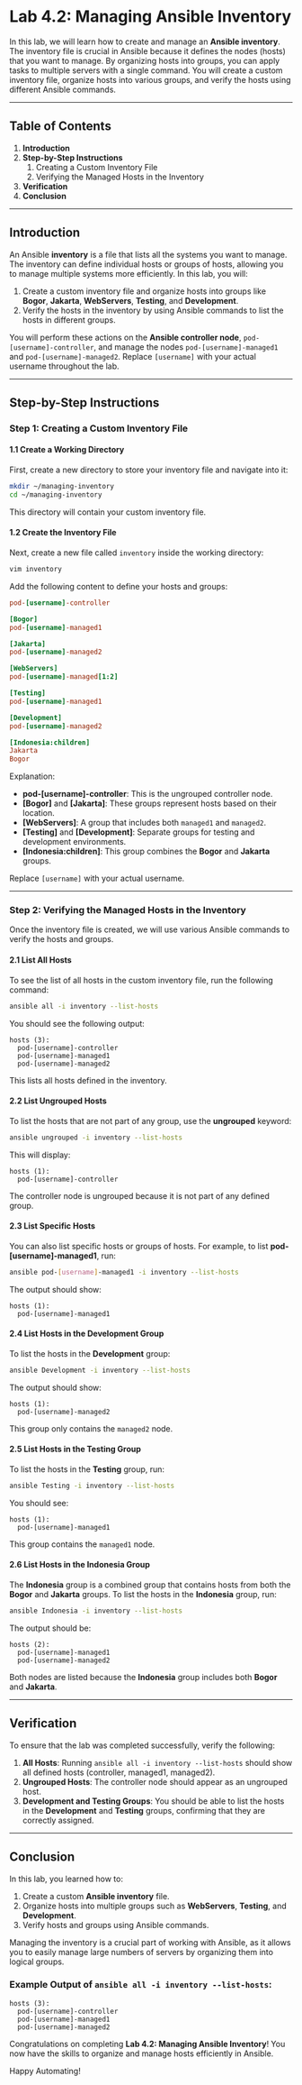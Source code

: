 # Lab 4.2: Managing Ansible Inventory

In this lab, we will learn how to create and manage an **Ansible inventory**. The inventory file is crucial in Ansible because it defines the nodes (hosts) that you want to manage. By organizing hosts into groups, you can apply tasks to multiple servers with a single command. You will create a custom inventory file, organize hosts into various groups, and verify the hosts using different Ansible commands.

---

## Table of Contents
1. **Introduction**
2. **Step-by-Step Instructions**
    1. Creating a Custom Inventory File
    2. Verifying the Managed Hosts in the Inventory
3. **Verification**
4. **Conclusion**

---

## Introduction

An Ansible **inventory** is a file that lists all the systems you want to manage. The inventory can define individual hosts or groups of hosts, allowing you to manage multiple systems more efficiently. In this lab, you will:
1. Create a custom inventory file and organize hosts into groups like **Bogor**, **Jakarta**, **WebServers**, **Testing**, and **Development**.
2. Verify the hosts in the inventory by using Ansible commands to list the hosts in different groups.

You will perform these actions on the **Ansible controller node**, `pod-[username]-controller`, and manage the nodes `pod-[username]-managed1` and `pod-[username]-managed2`. Replace `[username]` with your actual username throughout the lab.

---

## Step-by-Step Instructions

### Step 1: Creating a Custom Inventory File

#### 1.1 Create a Working Directory

First, create a new directory to store your inventory file and navigate into it:

```bash
mkdir ~/managing-inventory
cd ~/managing-inventory
```

This directory will contain your custom inventory file.

#### 1.2 Create the Inventory File

Next, create a new file called `inventory` inside the working directory:

```bash
vim inventory
```

Add the following content to define your hosts and groups:

```ini
pod-[username]-controller

[Bogor]
pod-[username]-managed1

[Jakarta]
pod-[username]-managed2

[WebServers]
pod-[username]-managed[1:2]

[Testing]
pod-[username]-managed1

[Development]
pod-[username]-managed2

[Indonesia:children]
Jakarta
Bogor
```

Explanation:
- **pod-[username]-controller**: This is the ungrouped controller node.
- **[Bogor]** and **[Jakarta]**: These groups represent hosts based on their location.
- **[WebServers]**: A group that includes both `managed1` and `managed2`.
- **[Testing]** and **[Development]**: Separate groups for testing and development environments.
- **[Indonesia:children]**: This group combines the **Bogor** and **Jakarta** groups.

Replace `[username]` with your actual username.

---

### Step 2: Verifying the Managed Hosts in the Inventory

Once the inventory file is created, we will use various Ansible commands to verify the hosts and groups.

#### 2.1 List All Hosts

To see the list of all hosts in the custom inventory file, run the following command:

```bash
ansible all -i inventory --list-hosts
```

You should see the following output:

```
hosts (3):
  pod-[username]-controller
  pod-[username]-managed1
  pod-[username]-managed2
```

This lists all hosts defined in the inventory.

#### 2.2 List Ungrouped Hosts

To list the hosts that are not part of any group, use the **ungrouped** keyword:

```bash
ansible ungrouped -i inventory --list-hosts
```

This will display:

```
hosts (1):
  pod-[username]-controller
```

The controller node is ungrouped because it is not part of any defined group.

#### 2.3 List Specific Hosts

You can also list specific hosts or groups of hosts. For example, to list **pod-[username]-managed1**, run:

```bash
ansible pod-[username]-managed1 -i inventory --list-hosts
```

The output should show:

```
hosts (1):
  pod-[username]-managed1
```

#### 2.4 List Hosts in the Development Group

To list the hosts in the **Development** group:

```bash
ansible Development -i inventory --list-hosts
```

The output should show:

```
hosts (1):
  pod-[username]-managed2
```

This group only contains the `managed2` node.

#### 2.5 List Hosts in the Testing Group

To list the hosts in the **Testing** group, run:

```bash
ansible Testing -i inventory --list-hosts
```

You should see:

```
hosts (1):
  pod-[username]-managed1
```

This group contains the `managed1` node.

#### 2.6 List Hosts in the Indonesia Group

The **Indonesia** group is a combined group that contains hosts from both the **Bogor** and **Jakarta** groups. To list the hosts in the **Indonesia** group, run:

```bash
ansible Indonesia -i inventory --list-hosts
```

The output should be:

```
hosts (2):
  pod-[username]-managed1
  pod-[username]-managed2
```

Both nodes are listed because the **Indonesia** group includes both **Bogor** and **Jakarta**.

---

## Verification

To ensure that the lab was completed successfully, verify the following:
1. **All Hosts**: Running `ansible all -i inventory --list-hosts` should show all defined hosts (controller, managed1, managed2).
2. **Ungrouped Hosts**: The controller node should appear as an ungrouped host.
3. **Development and Testing Groups**: You should be able to list the hosts in the **Development** and **Testing** groups, confirming that they are correctly assigned.

---

## Conclusion

In this lab, you learned how to:
1. Create a custom **Ansible inventory** file.
2. Organize hosts into multiple groups such as **WebServers**, **Testing**, and **Development**.
3. Verify hosts and groups using Ansible commands.

Managing the inventory is a crucial part of working with Ansible, as it allows you to easily manage large numbers of servers by organizing them into logical groups.

### Example Output of `ansible all -i inventory --list-hosts`:

```
hosts (3):
  pod-[username]-controller
  pod-[username]-managed1
  pod-[username]-managed2
```

Congratulations on completing **Lab 4.2: Managing Ansible Inventory**! You now have the skills to organize and manage hosts efficiently in Ansible.

Happy Automating!
